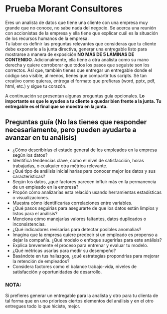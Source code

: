 # Prueba Morant Consultores
Eres un analista de datos que tiene una cliente con una empresa muy grande que no conoce, no sabe nada del negocio. Se acerca una reunión con accionistas de la empresa y ella tiene que explicar cuál es la situación de los recursos humanos de la empresa.  
Tu labor es definir las preguntas relevantes que consideras que tu cliente debe exponerle a la junta directiva, generar una entregable listo para mostrarse a manera de exposición **NO MÁS DE 5 LÁMINAS DE CONTENIDO**. Adicionalmente, ella tiene a otra analista como su mano derecha y quiere corroborar que todos los pasos que seguiste son los correctos. Así que, también tienes que entregar un entregable donde el código sea visible, al menos, tienes que compartir tus scripts. 
Sé tan creativo como quieras, entrega el formato que prefieras (word, pptx, pdf, html, etc.) y sigue tu corazón. 

A continuación se presentan algunas preguntas guía opcionales. **Lo importante es que le ayudes a tu cliente a quedar bien frente a la junta. Tu entregable es el final que se muestra en la junta.**

## Preguntas guía (No las tienes que responder necesariamente, pero pueden ayudarte a avanzar en tu análisis)
* ¿Cómo describirías el estado general de los empleados en la empresa según los datos?
* Identifica tendencias clave, como el nivel de satisfacción, horas trabajadas, o cualquier otra métrica relevante.
* ¿Qué tipo de análisis inicial harías para conocer mejor los datos y sus características?
* Según los datos, ¿qué factores parecen influir más en la permanencia de un empleado en la empresa?
* Propón cómo analizarías esta relación usando herramientas estadísticas o visualizaciones.
* Muestra cómo identificarías correlaciones entre variables.
* ¿Qué pasos seguirías para asegurarte de que los datos están limpios y listos para el análisis?
* Menciona cómo manejarías valores faltantes, datos duplicados o inconsistencias.
* ¿Qué indicadores revisarías para detectar posibles anomalías?
* Imagina que la empresa quiere predecir si un empleado es propenso a dejar la compañía. ¿Qué modelo o enfoque sugerirías para este análisis?
* Explica brevemente el proceso para entrenar y evaluar tu modelo.
* ¿Qué métricas usarías para medir su desempeño?
* Basándote en tus hallazgos, ¿qué estrategias propondrías para mejorar la retención de empleados?
* Considera factores como el balance trabajo-vida, niveles de satisfacción y oportunidades de desarrollo.

### NOTA:
Si prefieres generar un entregable para la analista y otro para tu clienta de tal forma que en uno priorices ciertos elementos del análisis y en el otro entregues todo lo que hiciste, mejor.
